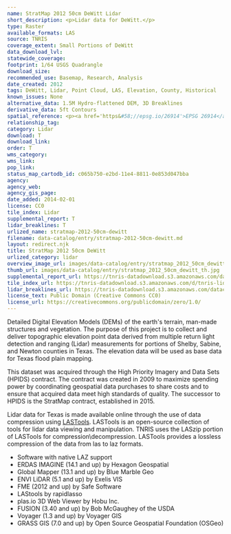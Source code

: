```yaml
---
name: StratMap 2012 50cm DeWitt Lidar
short_description: <p>Lidar data for DeWitt.</p>
type: Raster
available_formats: LAS
source: TNRIS
coverage_extent: Small Portions of DeWitt
data_download_lvl:
statewide_coverage:
footprint: 1/64 USGS Quadrangle
download_size:
recommended_use: Basemap, Research, Analysis
date_created: 2012
tags: DeWitt, Lidar, Point Cloud, LAS, Elevation, County, Historical
known_issues: None
alternative_data: 1.5M Hydro-flattened DEM, 3D Breaklines
derivative_data: 5ft Contours
spatial_reference: <p><a href='https&#58;//epsg.io/26914'>EPSG 26914</a></p>
relationship_tag:
category: Lidar
download: T
download_link:
order: T
wms_category:
wms_link:
pop_link:
status_map_cartodb_id: c065b750-e2bd-11e4-8811-0e853d047bba
agency:
agency_web:
agency_gis_page:
date_added: 2014-02-01
license: CC0
tile_index: Lidar
supplemental_report: T
lidar_breaklines: T
urlized_name: stratmap-2012-50cm-dewitt
filename: data-catalog/entry/stratmap-2012-50cm-dewitt.md
layout: redirect.njk
title: StratMap 2012 50cm DeWitt
urlized_category: lidar
overview_image_url: images/data-catalog/entry/stratmap_2012_50cm_dewitt_overview.jpg
thumb_url: images/data-catalog/entry/stratmap_2012_50cm_dewitt_th.jpg
supplemental_report_url: https://tnris-datadownload.s3.amazonaws.com/datacatalog/supplemental_reports/stratmap_2012_50cm_dewitt_supplementalreports.zip
tile_index_url: https://tnris-datadownload.s3.amazonaws.com/d/tnris-lidar/state/tx/tnris-lidar_tx.zip
lidar_breaklines_url: https://tnris-datadownload.s3.amazonaws.com/datacatalog/lidar_breaklines/stratmap_2012_1m_dewitt_breaklines.zip
license_text: Public Domain (Creative Commons CC0)
license_url: https://creativecommons.org/publicdomain/zero/1.0/
---
```


Detailed Digital Elevation Models (DEMs) of the earth's terrain, man-made structures and vegetation. The purpose of this project is to collect and deliver topographic elevation point data derived from multiple return light detection and ranging (Lidar) measurements for portions of Shelby, Sabine, and Newton counties in Texas. The elevation data will be used as base data for Texas flood plain mapping.

This dataset was acquired through the High Priority Imagery and Data Sets (HPIDS) contract. The contract was created in 2009 to maximize spending power by coordinating geospatial data purchases to share costs and to ensure that acquired data meet high standards of quality. The successor to HPIDS is the StratMap contract, established in 2015.

Lidar data for Texas is made available online through the use of data compression using [LASTools](https://rapidlasso.com/lastools/). LASTools is an open-source collection of tools for lidar data viewing and manipulation. TNRIS uses the LASzip portion of LASTools for compression\decompression. LASTools provides a lossless compression of the data from las to laz formats.

- Software with native LAZ support
- ERDAS IMAGINE (14.1 and up) by Hexagon Geospatial
- Global Mapper (13.1 and up) by Blue Marble Geo
- ENVI LiDAR (5.1 and up) by Exelis VIS
- FME (2012 and up) by Safe Software
- LAStools by rapidlasso
- plas.io 3D Web Viewer by Hobu Inc.
- FUSION (3.40 and up) by Bob McGaughey of the USDA
- Voyager (1.3 and up) by Voyager GIS
- GRASS GIS (7.0 and up) by Open Source Geospatial Foundation (OSGeo)
